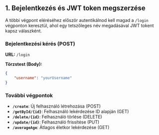 ## 1. Bejelentkezés és JWT token megszerzése

A többi végpont eléréséhez először autentikálnod kell magad a `/login` végponton keresztül, ahol egy tetszőleges név megadásával JWT tokent kapsz válaszként.

### **Bejelentkezési kérés** (POST)

**URL:** `/login`

**Törzstest (Body):**
```json
{
    "username": "yourUsername"
}
```
### További végpontok
- **`/create`**: Új felhasználó létrehozása (POST)
- **`/getById/{id}`**: Felhasználó lekérdezése ID alapján (GET)
- **`/delete/{id}`**: Felhasználó törlése (DELETE)
- **`/update/{id}`**: Felhasználó frissítése (PUT)
- **`/averageAge`**: Átlagos életkor lekérdezése (GET)
